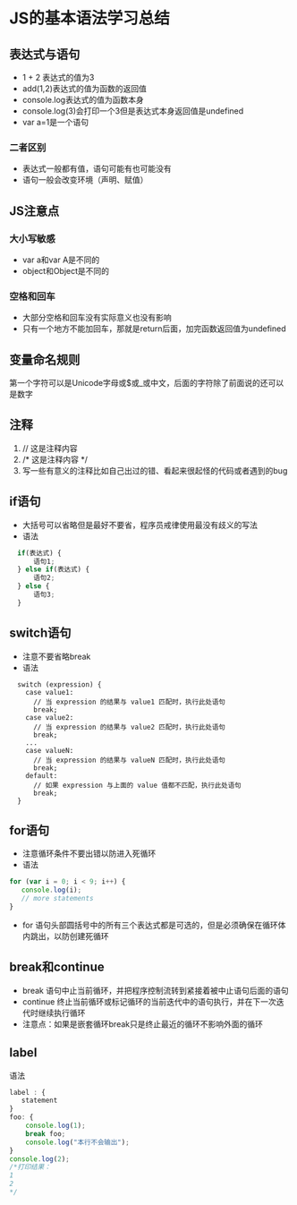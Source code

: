 # JS的基本语法学习总结

## 表达式与语句
* 1 + 2 表达式的值为3
* add(1,2)表达式的值为函数的返回值
* console.log表达式的值为函数本身
* console.log(3)会打印一个3但是表达式本身返回值是undefined
* var a=1是一个语句

### 二者区别
* 表达式一般都有值，语句可能有也可能没有
* 语句一般会改变环境（声明、赋值）

## JS注意点

### 大小写敏感
* var a和var A是不同的
* object和Object是不同的

### 空格和回车
* 大部分空格和回车没有实际意义也没有影响
* 只有一个地方不能加回车，那就是return后面，加完函数返回值为undefined

## 变量命名规则
第一个字符可以是Unicode字母或$或_或中文，后面的字符除了前面说的还可以是数字

## 注释
1. // 这是注释内容
2. /* 这是注释内容 */
3. 写一些有意义的注释比如自己出过的错、看起来很起怪的代码或者遇到的bug

## if语句
* 大括号可以省略但是最好不要省，程序员戒律使用最没有歧义的写法
* 语法
~~~JavaScript
  if(表达式) {
      语句1;
  } else if(表达式) {
      语句2;
  } else {
      语句3;
  }
~~~

## switch语句
* 注意不要省略break
* 语法
~~~JS
  switch (expression) {
    case value1:
      // 当 expression 的结果与 value1 匹配时，执行此处语句
      break;
    case value2:
      // 当 expression 的结果与 value2 匹配时，执行此处语句
      break;
    ...
    case valueN:
      // 当 expression 的结果与 valueN 匹配时，执行此处语句
      break;
    default:
      // 如果 expression 与上面的 value 值都不匹配，执行此处语句
      break;
  }
~~~

## for语句
* 注意循环条件不要出错以防进入死循环
* 语法
~~~js
for (var i = 0; i < 9; i++) {
   console.log(i);
   // more statements
}
~~~
* for 语句头部圆括号中的所有三个表达式都是可选的，但是必须确保在循环体内跳出，以防创建死循环

## break和continue
* break 语句中止当前循环，并把程序控制流转到紧接着被中止语句后面的语句
* continue 终止当前循环或标记循环的当前迭代中的语句执行，并在下一次迭代时继续执行循环
* 注意点：如果是嵌套循环break只是终止最近的循环不影响外面的循环

## label
语法
~~~js
label : {
   statement
}
foo: {
    console.log(1);
    break foo;
    console.log("本行不会输出");
}
console.log(2);
/*打印结果：
1
2
*/
~~~